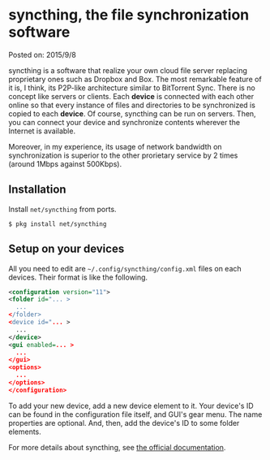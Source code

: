 # syncthing, the file synchronization software

Posted on: 2015/9/8

syncthing is a software that realize your own cloud file server replacing
proprietary ones such as Dropbox and Box.
The most remarkable feature of it is, I think, its P2P-like architecture
similar to BitTorrent Sync.
There is no concept like servers or clients.
Each __device__ is connected with each other online
so that every instance of files and directories to be synchronized is copied
to each __device__.
Of course, syncthing can be run on servers. Then, you can connect your device
and synchronize contents wherever the Internet is available.

Moreover, in my experience, its usage of network bandwidth on synchronization
is superior to the other prorietary service by 2 times
(around 1Mbps against 500Kbps).


## Installation

Install `net/syncthing` from ports.

```
$ pkg install net/syncthing
```

## Setup on your devices

All you need to edit are
`~/.config/syncthing/config.xml` files on each devices.
Their format is like the following.

```xml
<configuration version="11">
<folder id="... >
  ...
</folder>
<device id="... >
  ...
</device>
<gui enabled=... >
  ...
</gui>
<options>
  ...
</options>
</configuration>

```

To add your new device, add a new device element to it.
Your device's ID can be found in the configuration file itself,
and GUI's gear menu.
The name properties are optional.
And, then, add the device's ID to some folder elements.

For more details about syncthing, see
[the official documentation](http://docs.syncthing.net).

